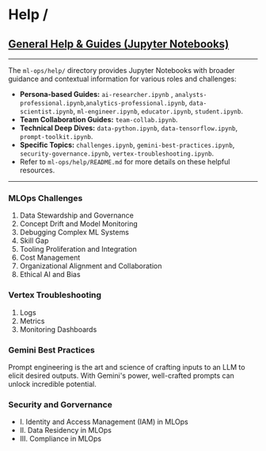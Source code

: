 # Help /
## [General Help & Guides (Jupyter Notebooks)](#73-general-help--guides-jupyter-notebooks)
----

The `ml-ops/help/` directory provides Jupyter Notebooks with broader guidance and contextual information for various roles and challenges:

* **Persona-based Guides:** `ai-researcher.ipynb` ,  `analysts-professional.ipynb`,`analytics-professional.ipynb`, `data-scientist.ipynb`, `ml-engineer.ipynb`, `educator.ipynb`, `student.ipynb`.
* **Team Collaboration Guides:** `team-collab.ipynb`.
* **Technical Deep Dives:** `data-python.ipynb`, `data-tensorflow.ipynb`, `prompt-toolkit.ipynb`.
* **Specific Topics:** `challenges.ipynb`, `gemini-best-practices.ipynb`, `security-governance.ipynb`, `vertex-troubleshooting.ipynb`.
* Refer to `ml-ops/help/README.md` for more details on these helpful resources.

----


### MLOps Challenges
1. Data Stewardship and Governance
2. Concept Drift and Model Monitoring
3. Debugging Complex ML Systems
4. Skill Gap
5. Tooling Proliferation and Integration
6. Cost Management
7. Organizational Alignment and Collaboration
8. Ethical AI and Bias

### Vertex Troubleshooting
1. Logs
2. Metrics
3. Monitoring Dashboards

### Gemini Best Practices
Prompt engineering is the art and science of crafting inputs to an LLM to elicit desired outputs. With Gemini's power, well-crafted prompts can unlock incredible potential.

### Security and Gorvernance
- I. Identity and Access Management (IAM) in MLOps
- II. Data Residency in MLOps
- III. Compliance in MLOps

